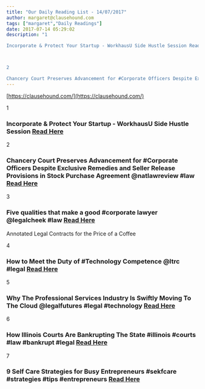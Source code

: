 ```yaml
---
title: "Our Daily Reading List - 14/07/2017"
author: margaret@clausehound.com
tags: ["margaret","Daily Readings"]
date: 2017-07-14 05:29:02
description: "1

Incorporate & Protect Your Startup - WorkhausU Side Hustle Session Read Here



2

Chancery Court Preserves Advancement for #Corporate Officers Despite Exclusive Remedies and Seller Release Provis..."
---
```


[https://clausehound.com/](https://clausehound.com/)

1

### Incorporate & Protect Your Startup - WorkhausU Side Hustle Session [Read Here](https://www.eventbrite.com/e/incorporate-protect-your-startup-workhausu-side-hustle-session-tickets-35934446898)

2

### Chancery Court Preserves Advancement for #Corporate Officers Despite Exclusive Remedies and Seller Release Provisions in Stock Purchase Agreement @natlawreview #law [Read Here](https://goo.gl/c9nUga)

3

### Five qualities that make a good #corporate lawyer @legalcheek #law [Read Here](https://goo.gl/FetW54)

Annotated Legal Contracts
for the Price of a Coffee

4

### How to Meet the Duty of #Technology Competence @ltrc #legal  [Read Here](https://goo.gl/cN7bhi)

5

### Why The Professional Services Industry Is Swiftly Moving To The Cloud @legalfutures #legal #technology  [Read Here](https://goo.gl/wCXnMN)

6

### How Illinois Courts Are Bankrupting The State #illinois #courts #law #bankrupt #legal [Read Here](https://www.forbes.com/sites/omribenshahar/2017/07/08/how-illinois-courts-are-bankrupting-the-state/#526c59ce3f82)

7

### 9 Self Care Strategies for Busy Entrepreneurs #sekfcare #strategies #tips #entrepreneurs [Read Here](https://www.shopify.ca/blog/self-care-for-entrepreneurs)